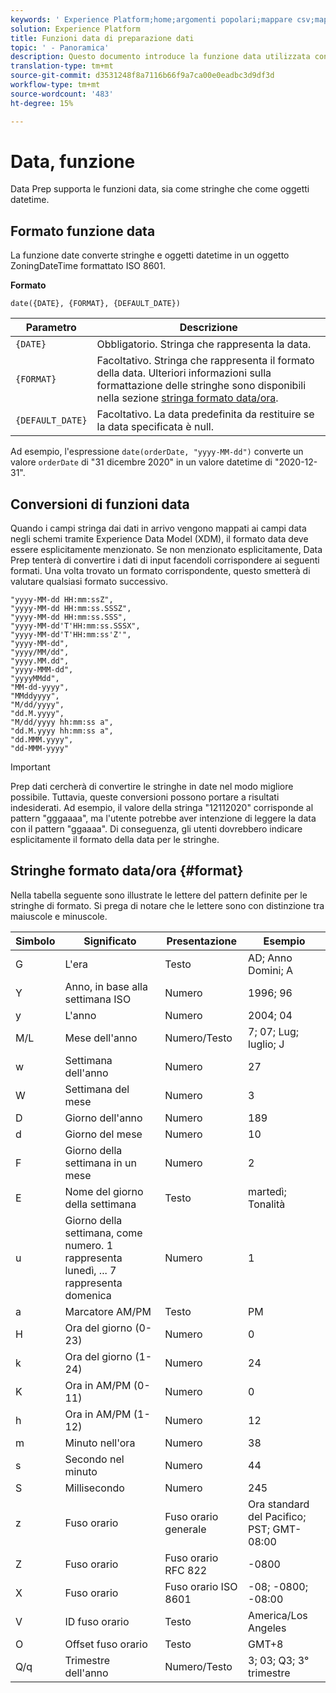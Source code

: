```yaml
---
keywords: ' Experience Platform;home;argomenti popolari;mappare csv;mappare file CSV;mappare file CSV su xdm;mappare csv a xdm;ui guide;mapper;mapping;date;date function;date function;date'
solution: Experience Platform
title: Funzioni data di preparazione dati
topic: ' - Panoramica'
description: Questo documento introduce la funzione data utilizzata con Data Prep.
translation-type: tm+mt
source-git-commit: d3531248f8a7116b66f9a7ca00e0eadbc3d9df3d
workflow-type: tm+mt
source-wordcount: '483'
ht-degree: 15%

---
```



# Data, funzione

Data Prep supporta le funzioni data, sia come stringhe che come oggetti datetime.

## Formato funzione data

La funzione date converte stringhe e oggetti datetime in un oggetto ZoningDateTime formattato ISO 8601.

**Formato**

```http
date({DATE}, {FORMAT}, {DEFAULT_DATE})
```

| Parametro | Descrizione |
| --------- | ----------- |
| `{DATE}` | Obbligatorio. Stringa che rappresenta la data. |
| `{FORMAT}` | Facoltativo. Stringa che rappresenta il formato della data. Ulteriori informazioni sulla formattazione delle stringhe sono disponibili nella sezione [stringa formato data/ora](#format). |
| `{DEFAULT_DATE}` | Facoltativo. La data predefinita da restituire se la data specificata è null. |

Ad esempio, l&#39;espressione `date(orderDate, "yyyy-MM-dd")` converte un valore `orderDate` di &quot;31 dicembre 2020&quot; in un valore datetime di &quot;2020-12-31&quot;.

## Conversioni di funzioni data

Quando i campi stringa dai dati in arrivo vengono mappati ai campi data negli schemi tramite Experience Data Model (XDM), il formato data deve essere esplicitamente menzionato. Se non menzionato esplicitamente, Data Prep tenterà di convertire i dati di input facendoli corrispondere ai seguenti formati. Una volta trovato un formato corrispondente, questo smetterà di valutare qualsiasi formato successivo.

```console
"yyyy-MM-dd HH:mm:ssZ",
"yyyy-MM-dd HH:mm:ss.SSSZ",
"yyyy-MM-dd HH:mm:ss.SSS",
"yyyy-MM-dd'T'HH:mm:ss.SSSX",
"yyyy-MM-dd'T'HH:mm:ss'Z'",
"yyyy-MM-dd",
"yyyy/MM/dd",
"yyyy.MM.dd",
"yyyy-MMM-dd",
"yyyyMMdd",
"MM-dd-yyyy",
"MMddyyyy",
"M/dd/yyyy",
"dd.M.yyyy",
"M/dd/yyyy hh:mm:ss a",
"dd.M.yyyy hh:mm:ss a",
"dd.MMM.yyyy",
"dd-MMM-yyyy"
```

>[!IMPORTANT]
>
> Prep dati cercherà di convertire le stringhe in date nel modo migliore possibile. Tuttavia, queste conversioni possono portare a risultati indesiderati. Ad esempio, il valore della stringa &quot;12112020&quot; corrisponde al pattern &quot;gggaaaa&quot;, ma l&#39;utente potrebbe aver intenzione di leggere la data con il pattern &quot;ggaaaa&quot;. Di conseguenza, gli utenti dovrebbero indicare esplicitamente il formato della data per le stringhe.

## Stringhe formato data/ora {#format}

Nella tabella seguente sono illustrate le lettere del pattern definite per le stringhe di formato. Si prega di notare che le lettere sono con distinzione tra maiuscole e minuscole.

| Simbolo | Significato | Presentazione | Esempio |
| ------ | ------- | ------------ | ------- |
| G | L&#39;era | Testo | AD; Anno Domini; A |
| Y | Anno, in base alla settimana ISO | Numero | 1996; 96 |
| y | L&#39;anno | Numero | 2004; 04 |
| M/L | Mese dell&#39;anno | Numero/Testo | 7; 07; Lug; luglio; J |
| w | Settimana dell&#39;anno | Numero | 27 |
| W | Settimana del mese | Numero | 3 |
| D | Giorno dell&#39;anno | Numero | 189 |
| d | Giorno del mese | Numero | 10 |
| F | Giorno della settimana in un mese | Numero | 2 |
| E | Nome del giorno della settimana | Testo | martedì; Tonalità |
| u | Giorno della settimana, come numero. 1 rappresenta lunedì, ... 7 rappresenta domenica | Numero | 1 |
| a | Marcatore AM/PM | Testo | PM |
| H | Ora del giorno (0-23) | Numero | 0 |
| k | Ora del giorno (1-24) | Numero | 24 |
| K | Ora in AM/PM (0-11) | Numero | 0 |
| h | Ora in AM/PM (1-12) | Numero | 12 |
| m | Minuto nell&#39;ora | Numero | 38 |
| s | Secondo nel minuto | Numero | 44 |
| S | Millisecondo | Numero | 245 |
| z | Fuso orario | Fuso orario generale | Ora standard del Pacifico; PST; GMT-08:00 |
| Z | Fuso orario | Fuso orario RFC 822 | -0800 |
| X | Fuso orario | Fuso orario ISO 8601 | -08; -0800; -08:00 |
| V | ID fuso orario | Testo | America/Los Angeles |
| O | Offset fuso orario | Testo | GMT+8 |
| Q/q | Trimestre dell&#39;anno | Numero/Testo | 3; 03; Q3; 3° trimestre |
